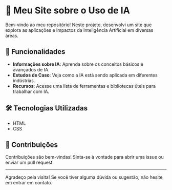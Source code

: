 # 🌟 Meu Site sobre o Uso de IA

Bem-vindo ao meu repositório! Neste projeto, desenvolvi um site que explora as aplicações e impactos da Inteligência Artificial em diversas áreas.

## 🚀 Funcionalidades

- **Informações sobre IA**: Aprenda sobre os conceitos básicos e avançados de IA.
- **Estudos de Caso**: Veja como a IA está sendo aplicada em diferentes indústrias.
- **Recursos**: Acesse uma lista de ferramentas e bibliotecas úteis para trabalhar com IA.

## 🛠️ Tecnologias Utilizadas

- HTML
- CSS

## 🤝 Contribuições

Contribuições são bem-vindas! Sinta-se à vontade para abrir uma issue ou enviar um pull request.

---

Agradeço pela visita! Se você tiver alguma dúvida ou sugestão, não hesite em entrar em contato.
